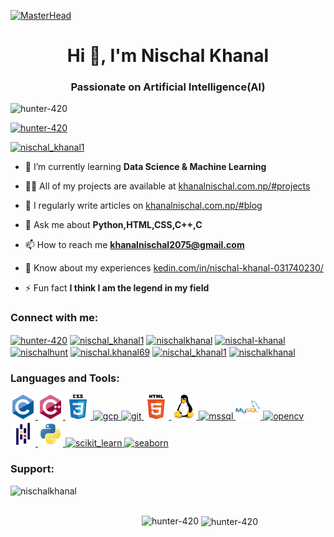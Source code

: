 [![MasterHead](https://res.cloudinary.com/practicaldev/image/fetch/s--M9QttI5a--/c_imagga_scale,f_auto,fl_progressive,h_420,q_auto,w_1000/https://dev-to-uploads.s3.amazonaws.com/uploads/articles/e5afadrel1xrtvwvxxqo.png)](https://khanalnischal.com.np)

<h1 align="center">Hi 👋, I'm Nischal Khanal</h1>
<h3 align="center">Passionate on Artificial Intelligence(AI)</h3>
<!-- <img align="right" alt="Coding" width="400" src="https://img.freepik.com/premium-photo/futuristic-robot-artificial-intelligence-cgi-big-data-analytics-programming_31965-8010.jpg?w=826"/> -->

<p align="left"> <img src="https://komarev.com/ghpvc/?username=hunter-420&label=Profile%20views&color=0e75b6&style=flat" alt="hunter-420" /> </p>

<p align="left"> <a href="https://github.com/ryo-ma/github-profile-trophy"><img src="https://github-profile-trophy.vercel.app/?username=hunter-420" alt="hunter-420" /></a> </p>

<p align="left"> <a href="https://twitter.com/nischal_khanal1" target="blank"><img src="https://img.shields.io/twitter/follow/nischal_khanal1?logo=twitter&style=for-the-badge" alt="nischal_khanal1" /></a> </p>

- 🌱 I’m currently learning **Data Science & Machine Learning**

- 👨‍💻 All of my projects are available at [khanalnischal.com.np/#projects](khanalnischal.com.np/#projects)

- 📝 I regularly write articles on [khanalnischal.com.np/#blog](khanalnischal.com.np/#blog)

- 💬 Ask me about **Python,HTML,CSS,C++,C**

- 📫 How to reach me **khanalnischal2075@gmail.com**

- 📄 Know about my experiences [kedin.com/in/nischal-khanal-031740230/](kedin.com/in/nischal-khanal-031740230/)

- ⚡ Fun fact **I think I am the legend in my field**

<h3 align="left">Connect with me:</h3>
<p align="left">
<a href="https://dev.to/hunter-420" target="blank"><img align="center" src="https://raw.githubusercontent.com/rahuldkjain/github-profile-readme-generator/master/src/images/icons/Social/devto.svg" alt="hunter-420" height="30" width="40" /></a>
<a href="https://twitter.com/nischal_khanal1" target="blank"><img align="center" src="https://raw.githubusercontent.com/rahuldkjain/github-profile-readme-generator/master/src/images/icons/Social/twitter.svg" alt="nischal_khanal1" height="30" width="40" /></a>
<a href="https://linkedin.com/in/nischalkhanal" target="blank"><img align="center" src="https://raw.githubusercontent.com/rahuldkjain/github-profile-readme-generator/master/src/images/icons/Social/linked-in-alt.svg" alt="nischalkhanal" height="30" width="40" /></a>
<a href="https://stackoverflow.com/users/nischal-khanal" target="blank"><img align="center" src="https://raw.githubusercontent.com/rahuldkjain/github-profile-readme-generator/master/src/images/icons/Social/stack-overflow.svg" alt="nischal-khanal" height="30" width="40" /></a>
<a href="https://kaggle.com/nischalhunt" target="blank"><img align="center" src="https://raw.githubusercontent.com/rahuldkjain/github-profile-readme-generator/master/src/images/icons/Social/kaggle.svg" alt="nischalhunt" height="30" width="40" /></a>
<a href="https://fb.com/nischal.khanal69" target="blank"><img align="center" src="https://raw.githubusercontent.com/rahuldkjain/github-profile-readme-generator/master/src/images/icons/Social/facebook.svg" alt="nischal.khanal69" height="30" width="40" /></a>
<a href="https://instagram.com/nischal_khanal1" target="blank"><img align="center" src="https://raw.githubusercontent.com/rahuldkjain/github-profile-readme-generator/master/src/images/icons/Social/instagram.svg" alt="nischal_khanal1" height="30" width="40" /></a>
<a href="https://www.youtube.com/c/nischalkhanal" target="blank"><img align="center" src="https://raw.githubusercontent.com/rahuldkjain/github-profile-readme-generator/master/src/images/icons/Social/youtube.svg" alt="nischalkhanal" height="30" width="40" /></a>
</p>

<h3 align="left">Languages and Tools:</h3>
<p align="left"> <a href="https://www.cprogramming.com/" target="_blank" rel="noreferrer"> <img src="https://raw.githubusercontent.com/devicons/devicon/master/icons/c/c-original.svg" alt="c" width="40" height="40"/> </a> <a href="https://www.w3schools.com/cpp/" target="_blank" rel="noreferrer"> <img src="https://raw.githubusercontent.com/devicons/devicon/master/icons/cplusplus/cplusplus-original.svg" alt="cplusplus" width="40" height="40"/> </a> <a href="https://www.w3schools.com/css/" target="_blank" rel="noreferrer"> <img src="https://raw.githubusercontent.com/devicons/devicon/master/icons/css3/css3-original-wordmark.svg" alt="css3" width="40" height="40"/> </a> <a href="https://cloud.google.com" target="_blank" rel="noreferrer"> <img src="https://www.vectorlogo.zone/logos/google_cloud/google_cloud-icon.svg" alt="gcp" width="40" height="40"/> </a> <a href="https://git-scm.com/" target="_blank" rel="noreferrer"> <img src="https://www.vectorlogo.zone/logos/git-scm/git-scm-icon.svg" alt="git" width="40" height="40"/> </a> <a href="https://www.w3.org/html/" target="_blank" rel="noreferrer"> <img src="https://raw.githubusercontent.com/devicons/devicon/master/icons/html5/html5-original-wordmark.svg" alt="html5" width="40" height="40"/> </a> <a href="https://www.linux.org/" target="_blank" rel="noreferrer"> <img src="https://raw.githubusercontent.com/devicons/devicon/master/icons/linux/linux-original.svg" alt="linux" width="40" height="40"/> </a> <a href="https://www.microsoft.com/en-us/sql-server" target="_blank" rel="noreferrer"> <img src="https://www.svgrepo.com/show/303229/microsoft-sql-server-logo.svg" alt="mssql" width="40" height="40"/> </a> <a href="https://www.mysql.com/" target="_blank" rel="noreferrer"> <img src="https://raw.githubusercontent.com/devicons/devicon/master/icons/mysql/mysql-original-wordmark.svg" alt="mysql" width="40" height="40"/> </a> <a href="https://opencv.org/" target="_blank" rel="noreferrer"> <img src="https://www.vectorlogo.zone/logos/opencv/opencv-icon.svg" alt="opencv" width="40" height="40"/> </a> <a href="https://pandas.pydata.org/" target="_blank" rel="noreferrer"> <img src="https://raw.githubusercontent.com/devicons/devicon/2ae2a900d2f041da66e950e4d48052658d850630/icons/pandas/pandas-original.svg" alt="pandas" width="40" height="40"/> </a> <a href="https://www.python.org" target="_blank" rel="noreferrer"> <img src="https://raw.githubusercontent.com/devicons/devicon/master/icons/python/python-original.svg" alt="python" width="40" height="40"/> </a> <a href="https://scikit-learn.org/" target="_blank" rel="noreferrer"> <img src="https://upload.wikimedia.org/wikipedia/commons/0/05/Scikit_learn_logo_small.svg" alt="scikit_learn" width="40" height="40"/> </a> <a href="https://seaborn.pydata.org/" target="_blank" rel="noreferrer"> <img src="https://seaborn.pydata.org/_images/logo-mark-lightbg.svg" alt="seaborn" width="40" height="40"/> </a> </p>

<h3 align="left">Support:</h3>
<p><a href="https://ko-fi.com/nischalkhanal"> <img align="left" src="https://cdn.ko-fi.com/cdn/kofi3.png?v=3" height="50" width="210" alt="nischalkhanal" /></a></p><br><br>

<p><img align="left" src="https://github-readme-stats.vercel.app/api/top-langs?username=hunter-420&show_icons=true&locale=en&layout=compact" alt="hunter-420" /></p>

<p>&nbsp;<img align="center" src="https://github-readme-stats.vercel.app/api?username=hunter-420&show_icons=true&locale=en" alt="hunter-420" /></p>

